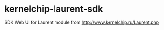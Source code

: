 kernelchip-laurent-sdk
======================

SDK Web UI for Laurent module from http://www.kernelchip.ru/Laurent.php
